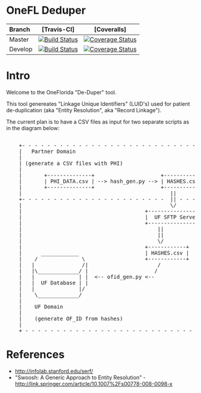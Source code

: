
# OneFL Deduper

| Branch | [Travis-CI] | [Coveralls] |
| :----- | :---------------------------: | :-------: |
| Master | [![Build Status](https://travis-ci.org/ufbmi/onefl-deduper.svg?branch=master)](https://travis-ci.org/ufbmi/onefl-deduper?branch=master) | [![Coverage Status](https://coveralls.io/repos/github/ufbmi/onefl-deduper/badge.svg?branch=master)](https://coveralls.io/github/ufbmi/onefl-deduper?branch=master) |
| Develop | [![Build Status](https://travis-ci.org/ufbmi/onefl-deduper.svg?branch=develop)](https://travis-ci.org/ufbmi/onefl-deduper?branch=develop) | [![Coverage Status](https://coveralls.io/repos/github/ufbmi/onefl-deduper/badge.svg?branch=develop)](https://coveralls.io/github/ufbmi/onefl-deduper?branch=develop) |

# Intro

Welcome to the OneFlorida "De-Duper" tool.

This tool genereates "Linkage Unique Identifiers" (LUID's)
used for patient de-duplication (aka "Entity Resolution", aka "Record Linkage").


The current plan is to have a CSV files as input for two separate scripts
as in the diagram below:

<pre>

    +- - - - - - - - - - - - - - - - - - - - - - - - - - - - - - - - - - - - -
    |   Partner Domain
    |
    | (generate a CSV files with PHI)
    |
    |       +--------------+                     +------------+
    |       | PHI_DATA.csv | --> hash_gen.py --> | HASHES.csv |
    |       +--------------+                     +------------+
    |                                               ||
    +- - - - - - - - - - - - - - - - - - - - - - -  || - - - - - - - - - - - - 
    |                                               \/
    |                                       +-----------------+
    |                                       |  UF SFTP Server |
    |                                       +-----------------+
    |                                           ||
    |                                           ||
    |                                           \/
    |                                       +------------+
    |      ____________                     | HASHES.csv |
    |    /              \                   +------------+
    |   |               /|                      /
    |   |\_____________/ |                     /
    |   |              | |  <-- ofid_gen.py <--
    |   |  UF Database | |                     
    |   |              |/ 
    |    \_____________/
    |
    |    UF Domain
    |
    |    (generate OF_ID from hashes)
    |
    + - - - - - - - - - - - - - - - - - - - - - - - - - - - - - - - - - - - - -
</pre>


# References

- http://infolab.stanford.edu/serf/
- "Swoosh: A Generic Approach to Entity Resolution" - http://link.springer.com/article/10.1007%2Fs00778-008-0098-x
